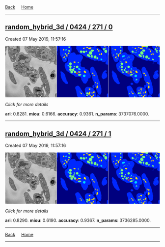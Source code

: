 
[Back](..)&nbsp;&nbsp;&nbsp;&nbsp;&nbsp;[Home](https://leapmanlab.github.io/snapshots)

---

<div class="summary"><a href="0"><h2>random_hybrid_3d / 0424 / 271 / 0</h2></a><p>Created 07 May 2019, 11:57:16
</p><a href="0"><img src="0/media/summary.png" align="center"></a><p>
<i>Click for more details</i>
</p></div>

**ari**: 0.8281. **miou**: 0.6166. **accuracy**: 0.9361. **n_params**: 3737076.0000. 

---

<div class="summary"><a href="1"><h2>random_hybrid_3d / 0424 / 271 / 1</h2></a><p>Created 07 May 2019, 11:57:16
</p><a href="1"><img src="1/media/summary.png" align="center"></a><p>
<i>Click for more details</i>
</p></div>

**ari**: 0.8290. **miou**: 0.6190. **accuracy**: 0.9367. **n_params**: 3736285.0000. 

---

[Back](..)&nbsp;&nbsp;&nbsp;&nbsp;&nbsp;[Home](https://leapmanlab.github.io/snapshots)

---